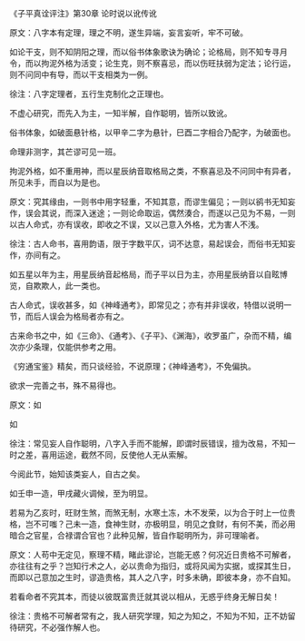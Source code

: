 《子平真诠评注》第30章 论时说以讹传讹

原文：八字本有定理，理之不明，遂生异端，妄言妄听，牢不可破。

如论干支，则不知阴阳之理，而以俗书体象歌诀为确论；论格局，则不知专寻月令，而以拘泥外格为活变；论生克，则不察喜忌，而以伤旺扶弱为定法；论行运，则不问同中有导，而以干支相类为一例。

徐注：八字定理者，五行生克制化之正理也。

不虚心研究，而先入为主，一知半解，自作聪明，皆所以致讹。

俗书体象，如破面悬针格，以甲辛二字为悬针，巳酉二字相合乃配字，为破面也。

命理非测字，其芒谬可见一班。

拘泥外格，如不重用神，而以星辰纳音取格局之类，不察喜忌及不问同中有异者，所见未手，而自以为是也。

原文：究其缘由，一则书中用字轻重，不知其意，而谬生偏见；一则以鹆书无知妄作，误会其说，而深入迷途；一则论命取运，偶然湊合，而遂以己见为不易，一则以古人命式，亦有误收，即收之不误，又以己意入外格，尤为害人不浅。

徐注：古人命书，喜用韵语，限于字数平仄，词不达意，易起误会，而俗书无知妄作，亦间有之。

如五星以年为主，用星辰纳音起格局，而子平以日为主，亦用星辰纳音以自眩博览，自欺欺人，此一类也。

古人命式，误收甚多，如《神峰通考》，即常见之；亦有并非误收，特借以说明一节，而后人误会为格局者亦有之。

古来命书之中，如《三命》、《通考》、《子平》、《渊海》，收罗虽广，杂而不精，编次亦少条理，仅能供参考之用。

《穷通宝鉴》精矣，而只谈经验，不说原理；《神峰通考》，不免偏执。

欲求一完善之书，殊不易得也。

原文：如

如

徐注：常见妄人自作聪明，八字入手而不能解，即谓时辰错误，擅为改易，不知一时之差，喜用运途，截然不同，反使他人无从索解。

今阅此节，始知该类妄人，自古之矣。

如壬申一造，甲戌藏火调候，至为明显。

若易为乙亥时，旺财生煞，而煞无制，水寒土冻，木不发荣，以为合于时上一位贵格，岂不可嗤？己未一造，食神生财，亦极明显，明见之食财，有何不美，而必用暗合之官星，合禄谓合官也？此种见解，皆自作聪明所为，非可理喻者。

原文：人苟中无定见，察理不精，睹此谬论，岂能无惑？何况近日贵格不可解者，亦往往有之乎？岂知行术之人，必以贵命为指归，或将风闻为实据，或探其生日，而即以己意加之生时，谬造贵格，其人之八字，时多未确，即彼本身，亦不自知。

若看命者不究其本，而徒以彼既富贵迁就其说以相从，无惑乎终身无解日矣！

徐注：贵格不可解者常有之，我人研究学理，知之为知之，不知为不知，正不妨留待研究，不必强作解人也。

